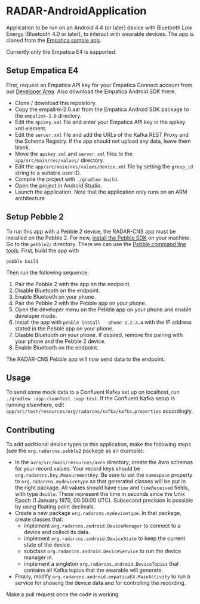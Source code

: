 # RADAR-AndroidApplication
Application to be run on an Android 4.4 (or later) device with Bluetooth Low Energy (Bluetooth 4.0 or later), to interact with wearable devices. The app is cloned from the [Empatica sample app][2].

Currently only the Empatica E4 is supported. 

## Setup Empatica E4

First, request an Empatica API key for your Empatica Connect account from our [Developer Area][1]. Also download the Empatica Android SDK there.

- Clone / download this repository.
- Copy the empalink-2.0.aar from the Empatica Android SDK package to the `empalink-2.0` directory.
- Edit the `apikey.xml` file and enter your Empatica API key in the apikey xml element.
- Edit the `server.xml` file and add the URLs of the Kafka REST Proxy and the Schema Registry. If the app should not upload any data, leave them blank.
- Move the `apikey.xml` and `server.xml` files to the `app/src/main/res/values/` directory.
- Edit the `app/src/main/res/values/device.xml` file by setting the `group_id` string to a suitable user ID.
- Compile the project with `./gradlew build`.
- Open the project in Android Studio.
- Launch the application. Note that the application only runs on an ARM architecture

[1]: https://www.empatica.com/connect/developer.php
[2]: https://github.com/empatica/empalink-sample-project-android

## Setup Pebble 2

To run this app with a Pebble 2 device, the RADAR-CNS app must be installed on the Pebble 2. For now, [install the Pebble SDK](https://developer.pebble.com/sdk/install/) on your machine. Go to the `pebble2/` directory. There we can use the [Pebble command line tools](https://developer.pebble.com/guides/tools-and-resources/pebble-tool/). First, build the app with
```shell
pebble build
```
Then run the following sequence:

1. Pair the Pebble 2 with the app on the endpoint.
2. Disable Bluetooth on the endpoint.
3. Enable Bluetooth on your phone.
4. Pair the Pebble 2 with the Pebble app on your phone.
5. Open the developer menu on the Pebble app on your phone and enable developer mode.
6. Install the app with `pebble install --phone 1.2.3.4` with the IP address stated in the Pebble app on your phone.
7. Disable Bluetooth on your phone. If desired, remove the pairing with your phone and the Pebble 2 device.
8. Enable Bluetooth on the endpoint.

The RADAR-CNS Pebble app will now send data to the endpoint.

## Usage

To send some mock data to a Confluent Kafka set up on localhost, run `./gradlew :app:cleanTest :app:test`. If the Confluent Kafka setup is running elsewhere, edit `app/src/test/resources/org/radarcns/kafka/kafka.properties` accordingly.

## Contributing

To add additional device types to this application, make the following steps (see the `org.radarcns.pebble2` package as an example):

- In the `avro/src/main/resources/avro` directory, create the Avro schemas for your record values. Your record keys should be `org.radarcns.key.MeasurementKey`. Be sure to set the `namespace` property to `org.radarcns.mydevicetype` so that generated classes will be put in the right package. All values should have `time` and `timeReceived` fields, with type `double`. These represent the time in seconds since the Unix Epoch (1 January 1970, 00:00:00 UTC). Subsecond precision is possible by using floating point decimals.
- Create a new package `org.radarcns.mydevicetype`. In that package, create classes that:
  - implement `org.radarcns.android.DeviceManager` to connect to a device and collect its data.
  - implement `org.radarcns.android.DeviceState` to keep the current state of the device.
  - subclass `org.radarcns.android.DeviceService` to run the device manager in.
  - implement a singleton `org.radarcns.android.DeviceTopics` that contains all Kafka topics that the wearable will generate.
- Finally, modify `org.radarcns.android.empaticaE4.MainActivity` to run a service for showing the device data and for controlling the recording.

Make a pull request once the code is working.
